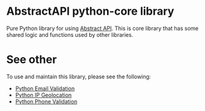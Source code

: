 # AbstractAPI python-core library

Pure Python library for using [Abstract API](https://www.abstractapi.com/). This is core library that has some shared logic and functions used by other libraries.

# See other

To use and maintain this library, please see the following:

- [Python Email Validation](https://github.com/abstractapi/python-email-validation)
- [Python IP Geolocation](https://github.com/abstractapi/python-ip-geolocation)
- [Python Phone Validation](https://github.com/abstractapi/python-phone-validation)

